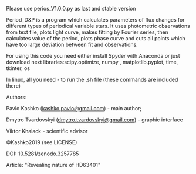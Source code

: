 Please use perios_V1.0.0.py as last and stable version

Period_D&P is a program which calculates parameters of flux changes for different types of periodical variable stars. 
It uses photometric observations from text file, plots light curve, makes fitting by Fourier series, then calculates 
value of the period, plots phase curve and cuts all points which have too large deviation between fit and observations.

For using this code you need either install Spyder with Anaconda or just download next libraries:scipy.optimize, numpy   , matplotlib.pyplot, time, tkinter, os   

In linux, all you need - to run the .sh file (these commands are included  there)

Authors:

  Pavlo Kashko (kashko.pavlo@gmail.com) - main author;
  
  Dmytro Tvardovskyi (dmytro.tvardovskyi@gmail.com) - graphic interface
  
  Viktor Khalack - scientific advisor
  
  ©Kashko2019 (see LICENSE)
  
  DOI: 10.5281/zenodo.3257785
 
Article:
  "Revealing nature of HD63401"
